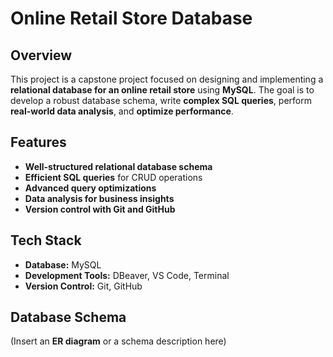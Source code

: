 # **Online Retail Store Database**

## **Overview**
This project is a capstone project focused on designing and implementing a **relational database for an online retail store** using **MySQL**. The goal is to develop a robust database schema, write **complex SQL queries**, perform **real-world data analysis**, and **optimize performance**.

## **Features**
- **Well-structured relational database schema**
- **Efficient SQL queries** for CRUD operations
- **Advanced query optimizations**
- **Data analysis for business insights**
- **Version control with Git and GitHub**

## **Tech Stack**
- **Database:** MySQL  
- **Development Tools:** DBeaver, VS Code, Terminal  
- **Version Control:** Git, GitHub  

## **Database Schema**
(Insert an **ER diagram** or a schema description here)  

